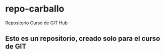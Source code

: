# repo-carballo
Repositorio Curso de GIT Hub

## Esto es un repositorio, creado solo para el curso de GIT
